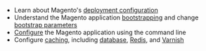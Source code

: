 <div markdown="1">
	
*	Learn about Magento's <a href="{{page.baseurl}}/config-guide/config/config-php.html">deployment configuration</a>
*	Understand the Magento application <a href="{{page.baseurl}}/config-guide/bootstrap/magento-bootstrap.html">bootstrapping</a> and change <a href="{{page.baseurl}}/config-guide/bootstrap/magento-how-to-set.html">bootstrap parameters</a>
*	<a href="{{page.baseurl}}/config-guide/cli/config-cli.html">Configure</a> the Magento application using the command line
*	Configure <a href="{{page.baseurl}}/config-guide/config/caching.html">caching</a>, including <a href="{{page.baseurl}}/config-guide/database/database.html">database</a>, <a href="{{page.baseurl}}/config-guide/redis/config-redis.html">Redis</a>, and <a href="{{page.baseurl}}/config-guide/varnish/config-varnish.html">Varnish</a>